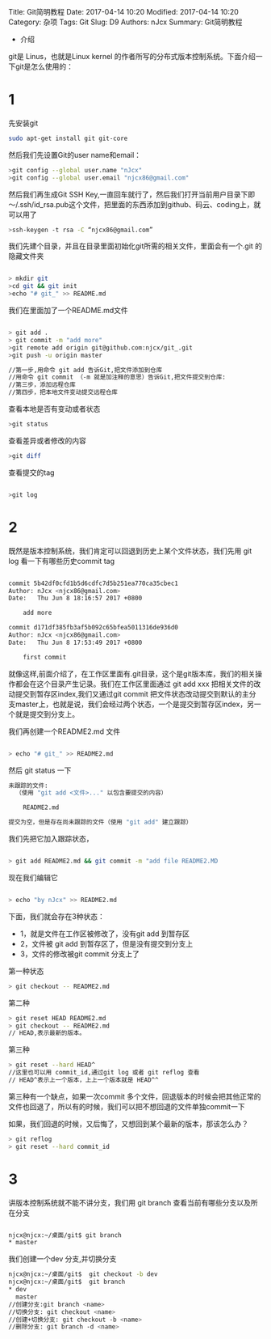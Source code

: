 Title: Git简明教程
Date: 2017-04-14 10:20
Modified: 2017-04-14 10:20
Category: 杂项
Tags: Git
Slug: D9
Authors: nJcx
Summary: Git简明教程
- 介绍

git是 Linus，也就是Linux kernel 的作者所写的分布式版本控制系统。下面介绍一下git是怎么使用的：

# 1

先安装git
```bash
sudo apt-get install git git-core

```
然后我们先设置Git的user name和email：

```bash
>git config --global user.name "nJcx"
>git config --global user.email "njcx86@gmail.com"
```
然后我们再生成Git SSH Key,一直回车就行了，然后我们打开当前用户目录下即～/.ssh/id_rsa.pub这个文件，把里面的东西添加到github、码云、coding上，就可以用了

```bash
>ssh-keygen -t rsa -C “njcx86@gmail.com”
```

我们先建个目录，并且在目录里面初始化git所需的相关文件，里面会有一个.git 的隐藏文件夹
```bash

> mkdir git 
>cd git && git init
>echo "# git_" >> README.md

```
我们在里面加了一个README.md文件

```bash

> git add .
> git commit -m "add more" 
>git remote add origin git@github.com:njcx/git_.git
>git push -u origin master

//第一步,用命令 git add 告诉Git,把文件添加到仓库
//用命令 git commit （-m 就是加注释的意思）告诉Git,把文件提交到仓库:
//第三步，添加远程仓库
//第四步，把本地文件变动提交远程仓库
```
查看本地是否有变动或者状态
```bash
>git status

```
查看差异或者修改的内容
```bash
>git diff
```
查看提交的tag

```bash

>git log

```

# 2

既然是版本控制系统，我们肯定可以回退到历史上某个文件状态，我们先用 git log 看一下有哪些历史commit tag

```bash

commit 5b42df0cfd1b5d6cdfc7d5b251ea770ca35cbec1
Author: nJcx <njcx86@gmail.com>
Date:   Thu Jun 8 18:16:57 2017 +0800

    add more

commit d171df385fb3af5b092c65bfea5011316de936d0
Author: nJcx <njcx86@gmail.com>
Date:   Thu Jun 8 17:53:49 2017 +0800

    first commit
```
就像这样,前面介绍了，在工作区里面有.git目录，这个是git版本库，我们的相关操作都会在这个目录产生记录。我们在工作区里面通过 git add xxx 把相关文件的改动提交到暂存区index,我们又通过git commit 把文件状态改动提交到默认的主分支master上，也就是说，我们会经过两个状态，一个是提交到暂存区index，另一个就是提交到分支上。

我们再创建一个README2.md 文件

```bash

> echo "# git_" >> README2.md

```
然后 git status 一下

```bash
未跟踪的文件:
  （使用 "git add <文件>..." 以包含要提交的内容）

	README2.md

提交为空，但是存在尚未跟踪的文件（使用 "git add" 建立跟踪）

```
我们先把它加入跟踪状态，

```bash

> git add README2.md && git commit -m "add file README2.MD

```
现在我们编辑它

```bash

> echo "by nJcx" >> README2.md

```
下面，我们就会存在3种状态：

- 1，就是文件在工作区被修改了，没有git add 到暂存区
- 2，文件被 git add 到暂存区了，但是没有提交到分支上
- 3，文件的修改被git commit 分支上了

第一种状态
```bash
> git checkout -- README2.md
```

第二种
```bash
> git reset HEAD README2.md
> git checkout -- README2.md
// HEAD,表示最新的版本。
```
第三种

```bash
> git reset --hard HEAD^ 
//这里也可以用 commit_id,通过git log 或者 git reflog 查看
// HEAD^表示上一个版本，上上一个版本就是 HEAD^^
```
第三种有一个缺点，如果一次commit 多个文件，回退版本的时候会把其他正常的文件也回退了，所以有的时候，我们可以把不想回退的文件单独commit一下

如果，我们回退的时候，又后悔了，又想回到某个最新的版本，那该怎么办？

```bash
> git reflog
> git reset --hard commit_id
```

# 3
讲版本控制系统就不能不讲分支，我们用 git branch 查看当前有哪些分支以及所在分支
```bash

njcx@njcx:~/桌面/git$ git branch
* master

```
我们创建一个dev 分支,并切换分支

```bash
njcx@njcx:~/桌面/git$  git checkout -b dev
njcx@njcx:~/桌面/git$  git branch
* dev
  master
//创建分支:git branch <name>
//切换分支: git checkout <name>
//创建+切换分支: git checkout ‐b <name>
//删除分支: git branch ‐d <name>
```



 
